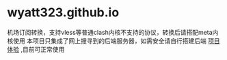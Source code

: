# wyatt323.github.io
机场订阅转换，支持vless等普通clash内核不支持的协议，转换后请搭配meta内核使用
本项目只集成了网上搜寻到的后端服务器，如需安全请自行搭建后端
[项目体验](https://www.wyattapp.tk/)  ,目前可正常使用

